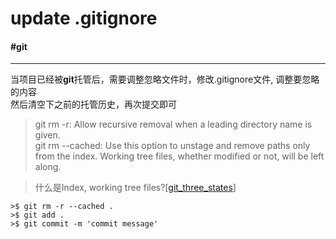 # update .gitignore

#### **#git**

---

当项目已经被**git**托管后，需要调整忽略文件时，修改.gitignore文件, 调整要忽略的内容  
然后清空下之前的托管历史，再次提交即可

> git rm -r: Allow recursive removal when a leading directory name is given.  
> git rm --cached: Use this option to unstage and remove paths only from the index. Working tree files, whether modified or not, will be left along.

> 什么是Index, working tree files?[[git_three_states]]

```shell
>$ git rm -r --cached .
>$ git add .
>$ git commit -m 'commit message'
```

[//begin]: # "Autogenerated link references for markdown compatibility"
[git_three_states]: git_three_states.md "The three states"
[//end]: # "Autogenerated link references"